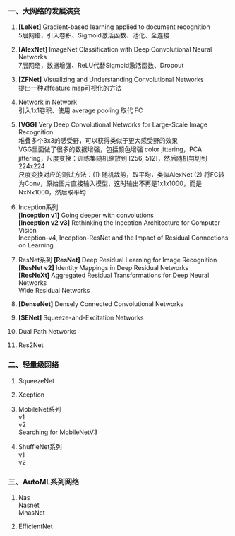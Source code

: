 ### 一、大网络的发展演变

1. **[LeNet]** Gradient-based learning applied to document recognition     
   5层网络，引入卷积、Sigmoid激活函数、池化、全连接     
   
2. **[AlexNet]** ImageNet Classification with Deep Convolutional Neural Networks     
   7层网络，数据增强、ReLU代替Sigmoid激活函数、Dropout      

3. **[ZFNet]** Visualizing and Understanding Convolutional Networks      
   提出一种对feature map可视化的方法     

4. Network in Network     
   引入1x1卷积、使用 average pooling 取代 FC    

5. **[VGG]** Very Deep Convolutional Networks for Large-Scale Image Recognition      
   堆叠多个3x3的感受野，可以获得类似于更大感受野的效果    
   VGG里面做了很多的数据增强，包括颜色增强 color jittering，PCA jittering，尺度变换：训练集随机缩放到 [256, 512]，然后随机剪切到224x224    
   尺度变换对应的测试方法：(1) 随机裁剪，取平均，类似AlexNet (2) 将FC转为Conv，原始图片直接输入模型，这时输出不再是1x1x1000，而是NxNx1000，然后取平均     

6. Inception系列    
   **[Inception v1]** Going deeper with convolutions       
   **[Inception v2 v3]** Rethinking the Inception Architecture for Computer Vision     
   Inception-v4, Inception-ResNet and the Impact of Residual Connections on Learning    



7. ResNet系列
   **[ResNet]** Deep Residual Learning for Image Recognition  
   **[ResNet v2]** Identity Mappings in Deep Residual Networks        
   **[ResNeXt]** Aggregated Residual Transformations for Deep Neural Networks    
   Wide Residual Networks    

8. **[DenseNet]** Densely Connected Convolutional Networks

9. **[SENet]** Squeeze-and-Excitation Networks

10. Dual Path Networks

11. Res2Net


### 二、轻量级网络


1. SqueezeNet    

2. Xception    


3. MobileNet系列    
   v1    
   v2    
   Searching for MobileNetV3   

4. ShuffleNet系列    
   v1   
   v2    

### 三、AutoML系列网络

1. Nas   
   Nasnet    
   MnasNet
   
2. EfficientNet     
